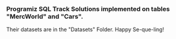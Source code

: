 ### Programiz SQL Track Solutions implemented on tables "MercWorld" and "Cars".
Their datasets are in the "Datasets" Folder. Happy Se-que-ling!
